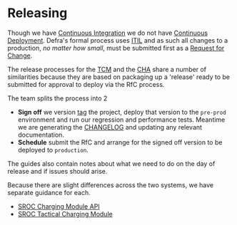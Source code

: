 # Releasing

Though we have [Continuous Integration](https://www.atlassian.com/continuous-delivery/continuous-integration) we do not have [Continuous Deployment](https://www.atlassian.com/continuous-delivery/continuous-deployment). Defra's formal process uses [ITIL](https://wiki.en.it-processmaps.com/index.php/History_of_ITIL) and as such all changes to a production, _no matter how small_, must be submitted first as a [Request for Change](https://wiki.en.it-processmaps.com/index.php/Checklist_Request_for_Change_RFC).

The release processes for the [TCM](https://github.com/DEFRA/sroc-tcm-admin) and the [CHA](https://github.com/DEFRA/sroc-charging-module-api) share a number of similarities because they are based on packaging up a 'release' ready to be submitted for approval to deploy via the RfC process.

The team splits the process into 2

- **Sign off** we version [tag](https://git-scm.com/book/en/v2/Git-Basics-Tagging) the project, deploy that version to the `pre-prod` environment and run our regression and performance tests. Meantime we are generating the [CHANGELOG](https://keepachangelog.com/en/1.0.0/) and updating any relevant documentation.
- **Schedule** submit the RfC and arrange for the signed off version to be deployed to `production`.

The guides also contain notes about what we need to do on the day of release and if issues should arise.

Because there are slight differences across the two systems, we have separate guidance for each.

- [SROC Charging Module API](/releasing/cha/README.md)
- [SROC Tactical Charging Module](/releasing/tcm/README.md)
